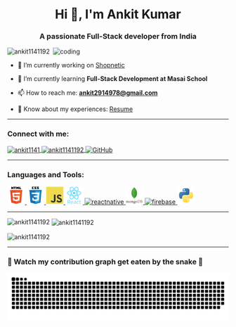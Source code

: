 <h1 align="center">Hi 👋, I'm Ankit Kumar</h1>
<h3 align="center">A passionate Full-Stack developer from India</h3>

<img align="right" alt="coding" width="400" src="https://user-images.githubusercontent.com/55389276/140866485-8fb1c876-9a8f-4d6a-98dc-08c4981eaf70.gif" />

<p align="left">
  <img src="https://komarev.com/ghpvc/?username=ankit1141192&label=Profile%20views&color=0e75b6&style=flat" alt="ankit1141192" />
</p>

- 🔭 I’m currently working on [Shopnetic](https://github.com/Ankit1141192/ReactNativeProject/tree/main/Shopnetic)

- 🌱 I’m currently learning **Full-Stack Development at Masai School**

- 📫 How to reach me: **ankit2914978@gmail.com**

- 📄 Know about my experiences: [Resume](https://drive.google.com/file/d/1osrjwy_5oM4dqDILhARHewyvgcAIKKnP/view?usp=sharing)

---

<h3 align="left">Connect with me:</h3>
<p align="left">
  <a href="https://www.linkedin.com/in/ankit1141" target="blank">
    <img align="center" src="https://raw.githubusercontent.com/rahuldkjain/github-profile-readme-generator/master/src/images/icons/Social/linked-in-alt.svg" alt="ankit1141" height="30" width="40" />
  </a>
  <a href="https://leetcode.com/ankit1141192/" target="blank">
    <img align="center" src="https://raw.githubusercontent.com/rahuldkjain/github-profile-readme-generator/master/src/images/icons/Social/leet-code.svg" alt="ankit1141192" height="30" width="40" />
  </a>
  <a href="https://github.com/Ankit1141192" target="blank">
    <img align="center" src="https://img.icons8.com/ios-filled/50/000000/github.png" alt="GitHub" height="30" width="30" />
  </a>
</p>

---

<h3 align="left">Languages and Tools:</h3>
<p align="left">
  <a href="https://www.w3.org/html/" target="_blank">
    <img src="https://raw.githubusercontent.com/devicons/devicon/master/icons/html5/html5-original-wordmark.svg" alt="html5" width="40" height="40" />
  </a>
  <a href="https://www.w3schools.com/css/" target="_blank">
    <img src="https://raw.githubusercontent.com/devicons/devicon/master/icons/css3/css3-original-wordmark.svg" alt="css3" width="40" height="40" />
  </a>
  <a href="https://developer.mozilla.org/en-US/docs/Web/JavaScript" target="_blank">
    <img src="https://raw.githubusercontent.com/devicons/devicon/master/icons/javascript/javascript-original.svg" alt="javascript" width="40" height="40" />
  </a>
  <a href="https://reactjs.org/" target="_blank">
    <img src="https://raw.githubusercontent.com/devicons/devicon/master/icons/react/react-original-wordmark.svg" alt="react" width="40" height="40" />
  </a>
  <a href="https://reactnative.dev/" target="_blank">
    <img src="https://reactnative.dev/img/header_logo.svg" alt="reactnative" width="40" height="40" />
  </a>
  <a href="https://www.mongodb.com/" target="_blank">
    <img src="https://raw.githubusercontent.com/devicons/devicon/master/icons/mongodb/mongodb-original-wordmark.svg" alt="mongodb" width="40" height="40" />
  </a>
  <a href="https://firebase.google.com/" target="_blank">
    <img src="https://www.vectorlogo.zone/logos/firebase/firebase-icon.svg" alt="firebase" width="40" height="40" />
  </a>
  <a href="https://www.python.org" target="_blank">
    <img src="https://raw.githubusercontent.com/devicons/devicon/master/icons/python/python-original.svg" alt="python" width="40" height="40" />
  </a>
</p>

---

<p><img align="left" src="https://github-readme-stats.vercel.app/api/top-langs?username=ankit1141192&show_icons=true&locale=en&layout=compact" alt="ankit1141192" /></p>

<p>&nbsp;<img align="center" src="https://github-readme-stats.vercel.app/api?username=ankit1141192&show_icons=true&locale=en" alt="ankit1141192" /></p>

<p><img align="center" src="https://github-readme-streak-stats.herokuapp.com/?user=ankit1141192&" alt="ankit1141192" /></p>

---

### 🐍 Watch my contribution graph get eaten by the snake 🐍
<picture>
  <source
    media="(prefers-color-scheme: dark)"
    srcset="https://raw.githubusercontent.com/platane/snk/output/github-contribution-grid-snake-dark.svg"
  />
  <source
    media="(prefers-color-scheme: light)"
    srcset="https://raw.githubusercontent.com/platane/snk/output/github-contribution-grid-snake.svg"
  />
  <img
    alt="github contribution grid snake animation"
    src="https://raw.githubusercontent.com/platane/snk/output/github-contribution-grid-snake.svg"
  />
</picture>
